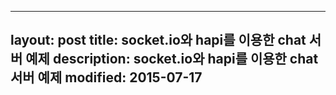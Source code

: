  ---
layout: post
title: socket.io와 hapi를 이용한 chat 서버 예제
description:  socket.io와 hapi를 이용한 chat 서버 예제
modified: 2015-07-17
---

